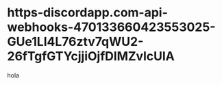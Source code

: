 # https-discordapp.com-api-webhooks-470133660423553025-GUe1Ll4L76ztv7qWU2-26fTgfGTYcjjiOjfDlMZvlcUlA
hola
